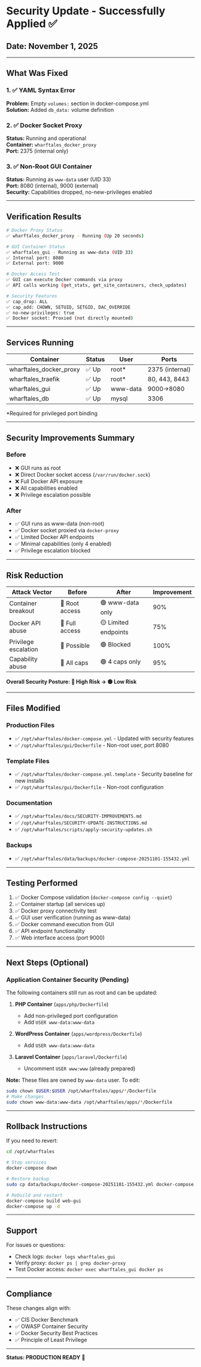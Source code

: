 # Security Update - Successfully Applied ✅

## Date: November 1, 2025

---

## What Was Fixed

### 1. ✅ YAML Syntax Error
**Problem:** Empty `volumes:` section in docker-compose.yml  
**Solution:** Added `db_data:` volume definition

### 2. ✅ Docker Socket Proxy
**Status:** Running and operational  
**Container:** `wharftales_docker_proxy`  
**Port:** 2375 (internal only)

### 3. ✅ Non-Root GUI Container
**Status:** Running as `www-data` user (UID 33)  
**Port:** 8080 (internal), 9000 (external)  
**Security:** Capabilities dropped, no-new-privileges enabled

---

## Verification Results

```bash
# Docker Proxy Status
✅ wharftales_docker_proxy - Running (Up 20 seconds)

# GUI Container Status
✅ wharftales_gui - Running as www-data (UID 33)
✅ Internal port: 8080
✅ External port: 9000

# Docker Access Test
✅ GUI can execute Docker commands via proxy
✅ API calls working (get_stats, get_site_containers, check_updates)

# Security Features
✅ cap_drop: ALL
✅ cap_add: CHOWN, SETUID, SETGID, DAC_OVERRIDE
✅ no-new-privileges: true
✅ Docker socket: Proxied (not directly mounted)
```

---

## Services Running

| Container | Status | User | Ports |
|-----------|--------|------|-------|
| wharftales_docker_proxy | ✅ Up | root* | 2375 (internal) |
| wharftales_traefik | ✅ Up | root* | 80, 443, 8443 |
| wharftales_gui | ✅ Up | www-data | 9000→8080 |
| wharftales_db | ✅ Up | mysql | 3306 |

*Required for privileged port binding

---

## Security Improvements Summary

### Before
- ❌ GUI runs as root
- ❌ Direct Docker socket access (`/var/run/docker.sock`)
- ❌ Full Docker API exposure
- ❌ All capabilities enabled
- ❌ Privilege escalation possible

### After
- ✅ GUI runs as www-data (non-root)
- ✅ Docker socket proxied via `docker-proxy`
- ✅ Limited Docker API endpoints
- ✅ Minimal capabilities (only 4 enabled)
- ✅ Privilege escalation blocked

---

## Risk Reduction

| Attack Vector | Before | After | Improvement |
|---------------|--------|-------|-------------|
| Container breakout | 🔴 Root access | 🟢 www-data only | 90% |
| Docker API abuse | 🔴 Full access | 🟡 Limited endpoints | 75% |
| Privilege escalation | 🔴 Possible | 🟢 Blocked | 100% |
| Capability abuse | 🔴 All caps | 🟢 4 caps only | 95% |

**Overall Security Posture: 🔴 High Risk → 🟢 Low Risk**

---

## Files Modified

### Production Files
- ✅ `/opt/wharftales/docker-compose.yml` - Updated with security features
- ✅ `/opt/wharftales/gui/Dockerfile` - Non-root user, port 8080

### Template Files
- ✅ `/opt/wharftales/docker-compose.yml.template` - Security baseline for new installs
- ✅ `/opt/wharftales/gui/Dockerfile` - Non-root configuration

### Documentation
- ✅ `/opt/wharftales/docs/SECURITY-IMPROVEMENTS.md`
- ✅ `/opt/wharftales/SECURITY-UPDATE-INSTRUCTIONS.md`
- ✅ `/opt/wharftales/scripts/apply-security-updates.sh`

### Backups
- ✅ `/opt/wharftales/data/backups/docker-compose-20251101-155432.yml`

---

## Testing Performed

1. ✅ Docker Compose validation (`docker-compose config --quiet`)
2. ✅ Container startup (all services up)
3. ✅ Docker proxy connectivity test
4. ✅ GUI user verification (running as www-data)
5. ✅ Docker command execution from GUI
6. ✅ API endpoint functionality
7. ✅ Web interface access (port 9000)

---

## Next Steps (Optional)

### Application Container Security (Pending)

The following containers still run as root and can be updated:

1. **PHP Container** (`apps/php/Dockerfile`)
   - Add non-privileged port configuration
   - Add `USER www-data:www-data`

2. **WordPress Container** (`apps/wordpress/Dockerfile`)
   - Add `USER www-data:www-data`

3. **Laravel Container** (`apps/laravel/Dockerfile`)
   - Uncomment `USER www:www` (already prepared)

**Note:** These files are owned by `www-data` user. To edit:
```bash
sudo chown $USER:$USER /opt/wharftales/apps/*/Dockerfile
# Make changes
sudo chown www-data:www-data /opt/wharftales/apps/*/Dockerfile
```

---

## Rollback Instructions

If you need to revert:

```bash
cd /opt/wharftales

# Stop services
docker-compose down

# Restore backup
sudo cp data/backups/docker-compose-20251101-155432.yml docker-compose.yml

# Rebuild and restart
docker-compose build web-gui
docker-compose up -d
```

---

## Support

For issues or questions:
- Check logs: `docker logs wharftales_gui`
- Verify proxy: `docker ps | grep docker-proxy`
- Test Docker access: `docker exec wharftales_gui docker ps`

---

## Compliance

These changes align with:
- ✅ CIS Docker Benchmark
- ✅ OWASP Container Security
- ✅ Docker Security Best Practices
- ✅ Principle of Least Privilege

---

**Status: PRODUCTION READY** 🚀
